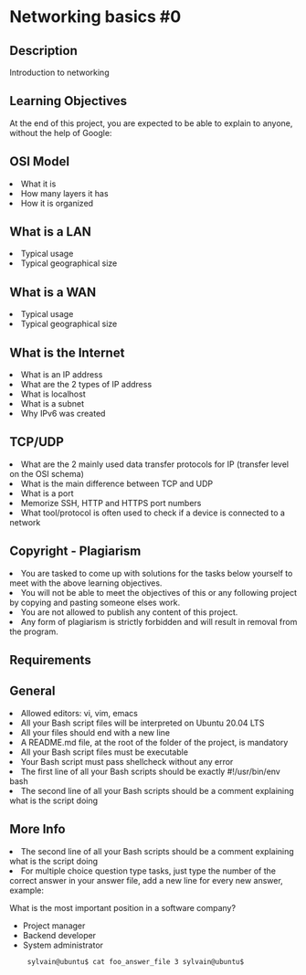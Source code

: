 # Networking basics #0

## Description 
Introduction to networking

## Learning Objectives
At the end of this project, you are expected to be able to explain to anyone, without the help of Google:

## OSI Model
<li> What it is </li>
<li> How many layers it has </li>
<li> How it is organized</li>

## What is a LAN
<li> Typical usage </li>
<li> Typical geographical size </li>

## What is a WAN
<li> Typical usage </li>
<li> Typical geographical size </li>

## What is the Internet
<li> What is an IP address </li>
<li> What are the 2 types of IP address </li>
<li> What is localhost </li>
<li> What is a subnet </li>
<li> Why IPv6 was created </li> 

## TCP/UDP
<li> What are the 2 mainly used data transfer protocols for IP (transfer level on the OSI schema) </li>
<li> What is the main difference between TCP and UDP </li>
<li> What is a port </li>
<li> Memorize SSH, HTTP and HTTPS port numbers </li>
<li> What tool/protocol is often used to check if a device is connected to a network </li>

## Copyright - Plagiarism
<li> You are tasked to come up with solutions for the tasks below yourself to meet with the above learning objectives. </li>
<li> You will not be able to meet the objectives of this or any following project by copying and pasting someone elses work. </li>
<li> You are not allowed to publish any content of this project. </li>
<li> Any form of plagiarism is strictly forbidden and will result in removal from the program. </li>

## Requirements
## General
<li> Allowed editors: vi, vim, emacs </li>
<li> All your Bash script files will be interpreted on Ubuntu 20.04 LTS </li>
<li> All your files should end with a new line </li>
<li> A README.md file, at the root of the folder of the project, is mandatory </li> 
<li> All your Bash script files must be executable </li>
<li> Your Bash script must pass shellcheck without any error </li>
<li> The first line of all your Bash scripts should be exactly #!/usr/bin/env bash </li>
<li> The second line of all your Bash scripts should be a comment explaining what is the script doing </li>

## More Info
<li> The second line of all your Bash scripts should be a comment explaining what is the script doing </li>

<li> For multiple choice question type tasks, just type the number of the correct answer in your answer file, add a new line for every new answer, example: </li>

What is the most important position in a software company?
<ul type="1">

<li> Project manager </li>
<li> Backend developer </li>
<li> System administrator </li>

<code> sylvain@ubuntu$ cat foo_answer_file
3
sylvain@ubuntu$
</code>

